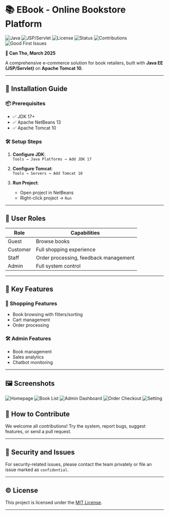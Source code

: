# 📚 EBook - Online Bookstore Platform

![Java](https://img.shields.io/badge/Java-17-blue)
![JSP/Servlet](https://img.shields.io/badge/JSP%2FServlet-Apache%20Tomcat%2010-lightgrey)
![License](https://img.shields.io/badge/License-MIT-green)
![Status](https://img.shields.io/badge/Release-Final-success)
![Contributions](https://img.shields.io/badge/Contributions-Welcome-brightgreen)
![Good First Issues](https://img.shields.io/badge/Good%20First%20Issue-Yes-yellow)

**📍 Can Tho, March 2025**

A comprehensive e-commerce solution for book retailers, built with **Java EE (JSP/Servlet)** on **Apache Tomcat 10**.

---

## 🚀 Installation Guide

### 📦 Prerequisites
- ✅ JDK 17+
- ✅ Apache NetBeans 13
- ✅ Apache Tomcat 10

### 🛠 Setup Steps
1. **Configure JDK**:  
   `Tools → Java Platforms → Add JDK 17`

2. **Configure Tomcat**:  
   `Tools → Servers → Add Tomcat 10`

3. **Run Project**:  
   - Open project in NetBeans  
   - Right-click project → `Run`

---

## 👥 User Roles

| Role     | Capabilities                          |
|----------|---------------------------------------|
| Guest    | Browse books                          |
| Customer | Full shopping experience              |
| Staff    | Order processing, feedback management |
| Admin    | Full system control                   |

---

## 🌟 Key Features

### 🛒 Shopping Features
- Book browsing with filters/sorting  
- Cart management  
- Order processing 

### 🛠️ Admin Features
- Book management  
- Sales analytics  
- Chatbot monitoring

---

## 🖼️ Screenshots

![Homepage](https://github.com/user-attachments/assets/843a27d0-4021-4819-a0e1-034752af9753)
![Book List](https://github.com/user-attachments/assets/42be3a79-56cd-4269-8afc-1198217ffc2f)
![Admin Dashboard](https://github.com/user-attachments/assets/1fca205c-45cf-4e23-adea-485a869b9183)
![Order Checkout](https://github.com/user-attachments/assets/1d6d863c-347a-4807-b2f0-497fc91cff3f)
![Setting](https://github.com/user-attachments/assets/c544024f-5b7e-47db-82c2-c9602a7e6fae)

## 🙌 How to Contribute

We welcome all contributions! Try the system, report bugs, suggest features, or send a pull request.

---

## 🔐 Security and Issues

For security-related issues, please contact the team privately or file an issue marked as `confidential`.

---

## © License

This project is licensed under the [MIT License](https://opensource.org/licenses/MIT).

---


